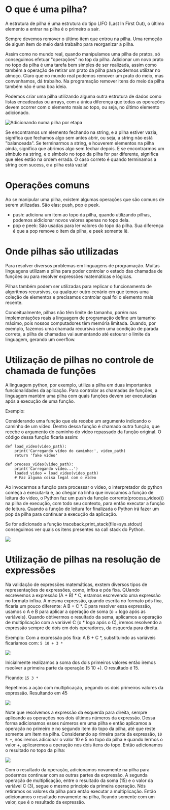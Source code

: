 # O que é uma pilha?

A estrutura de pilha é uma estrutura do tipo LIFO (Last In First Out), o último elemento a entrar na pilha é o primeiro a sair.

Sempre devemos remover o último item que entrou na pilha. Uma remoção de algum item do meio dará trabalho para reorganizar a pilha.

Assim como no mundo real, quando manipulamos uma pilha de pratos, só conseguimos efetuar "operações" no top da pilha. Adicionar um novo prato no topo da pilha é uma tarefa bem simples de ser realizada, assim como também a operação de retirar um prato da pilha para podermos utilizar no almoço. Claro que no mundo real podemos remover um prato do meio, mas convenhamos, dá trabalho. Na programação remover itens do meio da pilha também não é uma boa ideia.

Podemos criar uma pilha utilizando alguma outra estrutura de dados como listas encadeadas ou arrays, com a única diferença que todas as operações devem ocorrer com o elemento mais ao topo, ou seja, no último elemento adicionado.

![Adicionando numa pilha por etapa](./img/Adicionando%20numa%20pilha%20por%20etapa.png)

Se encontramos um elemento fechando na string, e a pilha estiver vazia, significa que fechamos algo sem antes abrir, ou seja, a string não está "balanceada". Se terminarmos a string, e houverem elementos na pilha ainda, significa que abrimos algo sem fechar depois. E se encontrarmos um símbulo na string, e o símbolo no topo da pilha for par diferente, significa que eles estão na ordem errada. O caso correto é quando terminamos a string com sucess, e a pilha está vazia!

# Operações comuns

Ao se manipular uma pilha, existem algumas operações que são comuns de serem utilizadas. São elas: push, pop e peek.

- push: adiciona um item ao topo da pilha, quando utilizando pilhas, podemos aidicionar novos valores apenas no topo dela.
- pop e peek: São usadas para ler valores do topo da pilha. Sua diferença é que a pop remove o item da pilha, e peek somente lê.

# Onde pilhas são utilizadas

Para resolver diversos problemas em linguagens de programação. Muitas linguagens utilizam a pilha para poder controlar o estado das chamadas de funções ou para resolver expressões matemáticas e lógicas.

Pilhas também podem ser utilizadas para replicar o funcionamento de algoritmos recursivos, ou qualquer outro cenário em que temos uma coleção de elementos e precisamos controlar qual foi o elemento mais recente.

Conceitualmente, pilhas não têm limite de tamanho, porém nas implementações reais a linguagem de programação define um tamanho máximo, pois nossos computadores têm memória limitada. Quando, por exemplo, fazemos uma chamada recursiva sem uma condição de parada correta, a pilha de chamadas vai aumentando até estourar o limite da linguagem, gerando um overflow.

# Utilização de pilhas no controle de chamada de funções

A linguagem python, por exemplo, utiliza a pilha em duas importantes funcionalidades da aplicação.
Para controlar as chamadas de funções, a linguagem mantém uma pilha com quais funções devem ser executadas após a execução de uma função.

Exemplo:

Considerando uma função que ela recebe um argumento indicando o caminho de um vídeo. Dentro dessa função é chamado outra função, que recebe o argumento do caminho do vídeo repassado da função original. O código dessa função ficaria assim:
```
def load_video(video_path):
    print('Carregando vídeo do caminho:', video_path)
    return 'fake vídeo'

def process_video(video_path):
    print('Carregando vídeo...')
    loaded_video = load_video(video_path)
    # Faz alguma coisa legal com o vídeo
```
Ao invocarmos a função para processar o video, o interpretador do python começa a executa-la e, ao chegar na linha que invocamos a função de leitura do video, o Python faz um push da função corrente(process_video()) na pilha de execução, com todo seu contexto, para então executar a função de leitura. Quando a função de leitura for finalizada o Python irá fazer um pop da pilha para continuar a execução da aplicação.

Se for adicionado a função traceback.print_stack(file=sys.stdout) conseguimos ver quais os itens presentes na call stack do Python.

![](./img/callstack.png)

# Utilização de pilhas na resolução de expressões

Na validação de expressões matemáticas, exstem diversos tipos de representações de expressões, como, infixa e pós fixa. QUando escrevemos a expressão (A + B) * C, estamos escrevendo uma expressão no formato infixa. A mesma expressão, quando escrita no formato pós fixa, ficaria um pouco diferente: A B + C *. E para resolver essa expressão, usamos o A e B para aplicar a operação de soma (o + logo após as variáveis). Quando obtivermos o resultado da sema, aplicamos a operação de multiplicação com a variável C (o * logo após o C), iremos resolvendo a expressão sempre de dois em dois operadores, da esquerda para direita.

Exemplo:
Com a expressão pós fixa: A B + C *, substituindo as variáveis ficaríamos com: `5 10 + 3 *`

![](./img/expressao1.png)

Inicialmente realizamos a soma dos dois primeiros valores então iremos rseolver a primeira parte da operação (5 10 +). O resultado é 15.

Ficando: `15 3 *`

Repetimos a ação com multiplicação, pegando os dois primeiros valores da expressão. Resultando em 45

![](./img/expressao3.png)

Note que resolvemos a expressão da esquerda para direita, sempre aplicando as operações nos dois últimos números da expressão. Dessa forma adicionamos esses números em uma pilha e então aplicamos a operação no primeiro e no segundo item do topo da pilha, até que reste somente um item na pilha. Considerando ap rimeira parte da expressão, `10 5 +`, nós iremos adicionar o valor 10 e 5 no topo da pilha e quando lermos o valor +, aplicaremos a operação nos dois itens do topo. Então adicionamos o resultado no topo da pilha:

![](./img/expressao-op1.png)

Com o resultado da operação, adicionamos novamente na pilha para podermos continuar com as outras partes da expressão. A segunda operação de multiplicação, entre o resultado da soma (15) e o valor da variável C (3), segue o mesmo principio da primeira operação. Nós retiramos os valores da pilha para então executar a multiplicação.
Então adicionamos o resultado novamente na pilha, ficando somente com um valor, que é o resultado da expressão.
